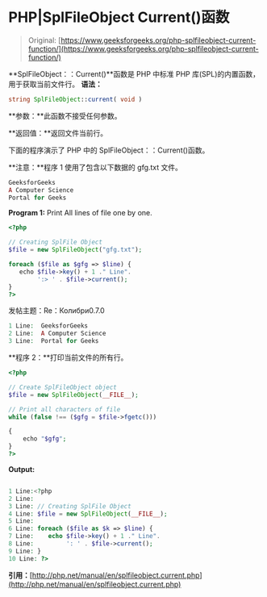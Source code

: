 # PHP|SplFileObject Current()函数

> Original: [https://www.geeksforgeeks.org/php-splfileobject-current-function/](https://www.geeksforgeeks.org/php-splfileobject-current-function/)

**SplFileObject：：Current()**函数是 PHP 中标准 PHP 库(SPL)的内置函数，用于获取当前文件行。
**语法：**

```php
string SplFileObject::current( void )
```

**参数：**此函数不接受任何参数。

**返回值：**返回文件当前行。

下面的程序演示了 PHP 中的 SplFileObject：：Current()函数。

**注意：**程序 1 使用了包含以下数据的 gfg.txt 文件。

```php
GeeksforGeeks
A Computer Science 
Portal for Geeks
```

**Program 1:** Print All lines of file one by one.

```php
<?php

// Creating SplFile Object
$file = new SplFileObject("gfg.txt");

foreach ($file as $gfg => $line) {
   echo $file->key() + 1 ." Line".  
        ':> ' . $file->current();
}
?>
```

发帖主题：Re：Колибри0.7.0

```php
1 Line:  GeeksforGeeks
2 Line:  A Computer Science 
3 Line:  Portal for Geeks

```

**程序 2：**打印当前文件的所有行。

```php
<?php

// Create SplFileObject object
$file = new SplFileObject(__FILE__);

// Print all characters of file 
while (false !== ($gfg = $file->fgetc()))

{
    echo "$gfg";
}
?>
```

**Output:**

```php

1 Line:<?php
2 Line: 
3 Line: // Creating SplFile Object
4 Line: $file = new SplFileObject(__FILE__);
5 Line: 
6 Line: foreach ($file as $k => $line) {
7 Line:    echo $file->key() + 1 ." Line".  
8 Line:         ': ' . $file->current();
9 Line: }
10 Line: ?>

```

**引用：**[http://php.net/manual/en/splfileobject.current.php](http://php.net/manual/en/splfileobject.current.php)